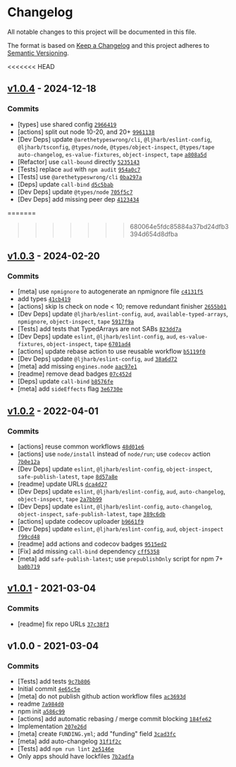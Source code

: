 # Changelog

All notable changes to this project will be documented in this file.

The format is based on [Keep a Changelog](https://keepachangelog.com/en/1.0.0/)
and this project adheres to [Semantic Versioning](https://semver.org/spec/v2.0.0.html).

<<<<<<< HEAD
## [v1.0.4](https://github.com/inspect-js/is-shared-array-buffer/compare/v1.0.3...v1.0.4) - 2024-12-18

### Commits

- [types] use shared config [`2966419`](https://github.com/inspect-js/is-shared-array-buffer/commit/2966419ac786ee171a38b80e77b21becc59fd7be)
- [actions] split out node 10-20, and 20+ [`9961138`](https://github.com/inspect-js/is-shared-array-buffer/commit/9961138844e05cf66846597410110aa92dfbf5cb)
- [Dev Deps] update `@arethetypeswrong/cli`, `@ljharb/eslint-config`, `@ljharb/tsconfig`, `@types/node`, `@types/object-inspect`, `@types/tape auto-changelog`, `es-value-fixtures`, `object-inspect`, `tape` [`a808a5d`](https://github.com/inspect-js/is-shared-array-buffer/commit/a808a5d53445f9d498d6d445b728fde63eac3fdb)
- [Refactor] use `call-bound` directly [`5235143`](https://github.com/inspect-js/is-shared-array-buffer/commit/5235143ef80f1c2e5f5168fd445db386a3b82224)
- [Tests] replace `aud` with `npm audit` [`954a0c7`](https://github.com/inspect-js/is-shared-array-buffer/commit/954a0c7c4922f8c034b7d7258b1f28337dc59746)
- [Tests] use `@arethetypeswrong/cli` [`0ba297a`](https://github.com/inspect-js/is-shared-array-buffer/commit/0ba297a7b243380179d982761cd96a04aa33e108)
- [Deps] update `call-bind` [`d5c5bab`](https://github.com/inspect-js/is-shared-array-buffer/commit/d5c5babb76e502c00d8982e6c551dddd648f2bcd)
- [Dev Deps] update `@types/node` [`705f5c7`](https://github.com/inspect-js/is-shared-array-buffer/commit/705f5c7dd5605fb4ac09fcb1041b3336f245bfb4)
- [Dev Deps] add missing peer dep [`4123434`](https://github.com/inspect-js/is-shared-array-buffer/commit/412343426cc6a264a5d7dcbfa673b4ca4248291d)

=======
>>>>>>> 680064e5fdc85884a37bd24dfb3394d654d8dfba
## [v1.0.3](https://github.com/inspect-js/is-shared-array-buffer/compare/v1.0.2...v1.0.3) - 2024-02-20

### Commits

- [meta] use `npmignore` to autogenerate an npmignore file [`c4131f5`](https://github.com/inspect-js/is-shared-array-buffer/commit/c4131f568b1828c1b5d068871332712f475e6c96)
- add types [`41cb419`](https://github.com/inspect-js/is-shared-array-buffer/commit/41cb41918c2cf423938c767ffc67fd352130f6d1)
- [actions] skip ls check on node &lt; 10; remove redundant finisher [`2655b01`](https://github.com/inspect-js/is-shared-array-buffer/commit/2655b0142c06220a2f7912dc10caab31a465e9bc)
- [Dev Deps] update `@ljharb/eslint-config`, `aud`, `available-typed-arrays`, `npmignore`, `object-inspect`, `tape` [`5917f9a`](https://github.com/inspect-js/is-shared-array-buffer/commit/5917f9ac45800df43d53fb77b1506c6d08e58370)
- [Tests] add tests that TypedArrays are not SABs [`823dd7a`](https://github.com/inspect-js/is-shared-array-buffer/commit/823dd7a0c933efa3abdb2e9ae5c903fe15d6b2fe)
- [Dev Deps] update `eslint`, `@ljharb/eslint-config`, `aud`, `es-value-fixtures`, `object-inspect`, `tape` [`6701ad4`](https://github.com/inspect-js/is-shared-array-buffer/commit/6701ad425da15c6557d01744bfe68eaf56fd9ab3)
- [actions] update rebase action to use reusable workflow [`b5119f0`](https://github.com/inspect-js/is-shared-array-buffer/commit/b5119f05ececf1f0f516a38d7f444e3a7174bd43)
- [Dev Deps] update `@ljharb/eslint-config`, `aud` [`38a6d72`](https://github.com/inspect-js/is-shared-array-buffer/commit/38a6d721588e6e4db83fd24e63b8a19fd4398123)
- [meta] add missing `engines.node` [`aac97e1`](https://github.com/inspect-js/is-shared-array-buffer/commit/aac97e1839f671dbba07941c6d7c4f153918548f)
- [readme] remove dead badges [`07c452d`](https://github.com/inspect-js/is-shared-array-buffer/commit/07c452daa96c1cfe49a428b11da692facb72eb08)
- [Deps] update `call-bind` [`b8576fe`](https://github.com/inspect-js/is-shared-array-buffer/commit/b8576feb56508f3bf43905f5d23f7178c9e1af39)
- [meta] add `sideEffects` flag [`3e6730e`](https://github.com/inspect-js/is-shared-array-buffer/commit/3e6730e0ee3a47cb6d7c2ee8bc34bd61dd8f2455)

## [v1.0.2](https://github.com/inspect-js/is-shared-array-buffer/compare/v1.0.1...v1.0.2) - 2022-04-01

### Commits

- [actions] reuse common workflows [`48d01e6`](https://github.com/inspect-js/is-shared-array-buffer/commit/48d01e690f76c92f5c9072fbcb9b6215402db8a7)
- [actions] use `node/install` instead of `node/run`; use `codecov` action [`7b0e12a`](https://github.com/inspect-js/is-shared-array-buffer/commit/7b0e12a4e8f5db8eac586be68c879119a4a12e7a)
- [Dev Deps] update `eslint`, `@ljharb/eslint-config`, `object-inspect`, `safe-publish-latest`, `tape` [`8d57a8e`](https://github.com/inspect-js/is-shared-array-buffer/commit/8d57a8e1d9ce093f04f83e196ca7c80a02617939)
- [readme] update URLs [`dca4d27`](https://github.com/inspect-js/is-shared-array-buffer/commit/dca4d27d35352309da5abb4feb584158004008cf)
- [Dev Deps] update `eslint`, `@ljharb/eslint-config`, `aud`, `auto-changelog`, `object-inspect`, `tape` [`2a7bb99`](https://github.com/inspect-js/is-shared-array-buffer/commit/2a7bb990610d7f6c058bdae7f21c49cc7276848f)
- [Dev Deps] update `eslint`, `@ljharb/eslint-config`, `auto-changelog`, `object-inspect`, `safe-publish-latest`, `tape` [`389c6db`](https://github.com/inspect-js/is-shared-array-buffer/commit/389c6db4311a85a84fd4cb75646f26023b0c1685)
- [actions] update codecov uploader [`b9661f9`](https://github.com/inspect-js/is-shared-array-buffer/commit/b9661f9ac2e1e002372b9b1e136faca837a6647f)
- [Dev Deps] update `eslint`, `@ljharb/eslint-config`, `aud`, `object-inspect` [`f99cd48`](https://github.com/inspect-js/is-shared-array-buffer/commit/f99cd4827e23bc893ed711cbffe28f3e51a4d401)
- [readme] add actions and codecov badges [`9515ed2`](https://github.com/inspect-js/is-shared-array-buffer/commit/9515ed2184a3ed1ce913b92b5092884dad5ac794)
- [Fix] add missing `call-bind` dependency [`cff5358`](https://github.com/inspect-js/is-shared-array-buffer/commit/cff53582740f9f053ec67e1acbf2bafc83bdb7b5)
- [meta] add `safe-publish-latest`; use `prepublishOnly` script for npm 7+ [`ba0b719`](https://github.com/inspect-js/is-shared-array-buffer/commit/ba0b7190a42d4290d31a5fce215e874da573dd77)

## [v1.0.1](https://github.com/inspect-js/is-shared-array-buffer/compare/v1.0.0...v1.0.1) - 2021-03-04

### Commits

- [readme] fix repo URLs [`37c38f3`](https://github.com/inspect-js/is-shared-array-buffer/commit/37c38f347392da177197dd2fd518b61240a56203)

## v1.0.0 - 2021-03-04

### Commits

- [Tests] add tests [`9c7b806`](https://github.com/inspect-js/is-shared-array-buffer/commit/9c7b806ab1528814308a7420f8198644f55c916f)
- Initial commit [`4e65c5e`](https://github.com/inspect-js/is-shared-array-buffer/commit/4e65c5ecdaa255162bc6507de4ff98cea2472e3b)
- [meta] do not publish github action workflow files [`ac3693d`](https://github.com/inspect-js/is-shared-array-buffer/commit/ac3693db8ec26db5444ef4b46aa38a81e8841d30)
- readme [`7a984d0`](https://github.com/inspect-js/is-shared-array-buffer/commit/7a984d0db73b77943f6731098134e3351a36793b)
- npm init [`a586c99`](https://github.com/inspect-js/is-shared-array-buffer/commit/a586c99316f3c8ae4fd5125621ea933e97a1bf1b)
- [actions] add automatic rebasing / merge commit blocking [`184fe62`](https://github.com/inspect-js/is-shared-array-buffer/commit/184fe622680d523e89ac322fa1a52dbba46a8fc0)
- Implementation [`207e26d`](https://github.com/inspect-js/is-shared-array-buffer/commit/207e26d1128930f28384cb213b38d69fd52bbd7c)
- [meta] create `FUNDING.yml`; add "funding" field [`3cad3fc`](https://github.com/inspect-js/is-shared-array-buffer/commit/3cad3fc9509f91fbc71e84565529f53a94d538d4)
- [meta] add auto-changelog [`31f1f2c`](https://github.com/inspect-js/is-shared-array-buffer/commit/31f1f2cbcd616d6c09089d62198d5cc775053324)
- [Tests] add `npm run lint` [`2e5146e`](https://github.com/inspect-js/is-shared-array-buffer/commit/2e5146e18f44533382a781fa09a50d4f47caa0e5)
- Only apps should have lockfiles [`7b2adfa`](https://github.com/inspect-js/is-shared-array-buffer/commit/7b2adfad6dcd95271ab6ba34658a9a1a21dbeacf)
